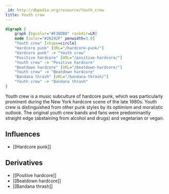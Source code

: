 ```yaml
---
_id: http://dbpedia.org/resource/Youth_crew
title: Youth crew
---
```


```dot
digraph {
	graph [bgcolor="#F3DDB8" rankdir=LR]
	node [color="#26242F" penwidth=3.0]
	"Youth crew" [shape=circle]
	"Hardcore punk" [URL="/hardcore-punk/"]
	"Hardcore punk" -> "Youth crew"
	"Positive hardcore" [URL="/positive-hardcore/"]
	"Youth crew" -> "Positive hardcore"
	"Beatdown hardcore" [URL="/beatdown-hardcore/"]
	"Youth crew" -> "Beatdown hardcore"
	"Bandana thrash" [URL="/bandana-thrash/"]
	"Youth crew" -> "Bandana thrash"
}
```

Youth crew is a music subculture of hardcore punk, which was particularly prominent during the New York hardcore scene of the late 1980s. Youth crew is distinguished from other punk styles by its optimism and moralistic outlook. The original youth crew bands and fans were predominantly straight edge (abstaining from alcohol and drugs) and vegetarian or vegan.

## Influences
- [[Hardcore punk]]

## Derivatives
- [[Positive hardcore]]
- [[Beatdown hardcore]]
- [[Bandana thrash]]
